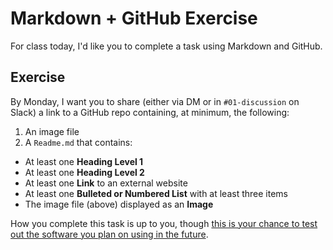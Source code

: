 # Markdown + GitHub Exercise

For class today, I'd like you to complete a task using Markdown and GitHub.

## Exercise

By Monday, I want you to share (either via DM or in `#01-discussion` on Slack) a link to a GitHub repo containing, at minimum, the following:

1. An image file
2. A `Readme.md` that contains:
  * At least one **Heading Level 1**
  * At least one **Heading Level 2**
  * At least one **Link** to an external website
  * At least one **Bulleted or Numbered List** with at least three items
  * The image file (above) displayed as an **Image**

How you complete this task is up to you, though [this is your chance to test out the software you plan on using in the future](https://engl460.slack.com/files/U6SFBKTB5/F7CQDP1C0/Stuff_to_Download).
